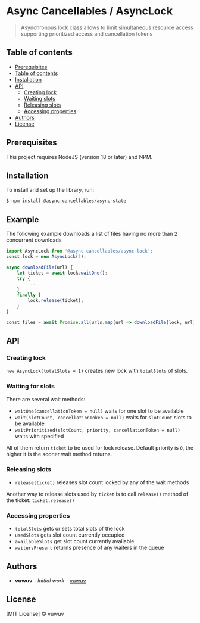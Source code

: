# Async Cancellables / AsyncLock

> Asynchronous lock class allows to limit simultaneous resource access supporting prioritized access and cancellation tokens

## Table of contents

- [Prerequisites](#prerequisites)
- [Table of contents](#table-of-contents)
- [Installation](#installation)
- [API](#api)
    - [Creating lock](#creating-lock)
    - [Waiting slots](#waiting-slots)
    - [Releasing slots](#releasing-slots)
    - [Accessing properties](#accessing-properties)
- [Authors](#authors)
- [License](#license)

## Prerequisites

This project requires NodeJS (version 18 or later) and NPM.

## Installation

To install and set up the library, run:

```sh
$ npm install @async-cancellables/async-state
```

## Example

The following example downloads a list of files having no more than 2 concurrent downloads

```js
import AsyncLock from '@async-cancellables/async-lock';
const lock = new AsyncLock(2);

async downloadFile(url) {
    let ticket = await lock.waitOne();
    try {
        ...
    }
    finally {
        lock.release(ticket);
    }
}

const files = await Promise.all(urls.map(url => downloadFile(lock, url)));
```

## API

### Creating lock

`new AsyncLock(totalSlots = 1)` creates new lock with `totalSlots` of slots.

### Waiting for slots

There are several wait methods:
- `waitOne(cancellationToken = null)` waits for one slot to be available
- `wait(slotCount, cancellationToken = null)` waits for `slotCount` slots to be available
- `waitPrioritized(slotCount, priority, cancellationToken = null)` waits with specified

All of them return `ticket` to be used for lock release. Default priority is `0`, the higher it is the sooner wait method returns.

### Releasing slots

- `release(ticket)` releases slot count locked by any of the wait methods

Another way to release slots used by `ticket` is to call `release()` method of the ticket: `ticket.release()`

### Accessing properties

- `totalSlots` gets or sets total slots of the lock
- `usedSlots` gets slot count currently occupied
- `availableSlots` get slot count currently available
- `waitersPresent` returns presence of any waiters in the queue

## Authors

* **vuwuv** - *Initial work* - [vuwuv](https://github.com/vuwuv)

## License

[MIT License] © vuwuv